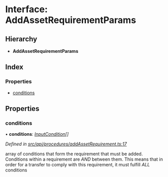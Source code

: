 # Interface: AddAssetRequirementParams

## Hierarchy

* **AddAssetRequirementParams**

## Index

### Properties

* [conditions](addassetrequirementparams.md#conditions)

## Properties

###  conditions

• **conditions**: *[InputCondition](../globals.md#inputcondition)[]*

*Defined in [src/api/procedures/addAssetRequirement.ts:17](https://github.com/PolymathNetwork/polymesh-sdk/blob/4f2fd432/src/api/procedures/addAssetRequirement.ts#L17)*

array of conditions that form the requirement that must be added.
  Conditions within a requirement are *AND* between them. This means that in order
  for a transfer to comply with this requirement, it must fulfill *ALL* conditions
